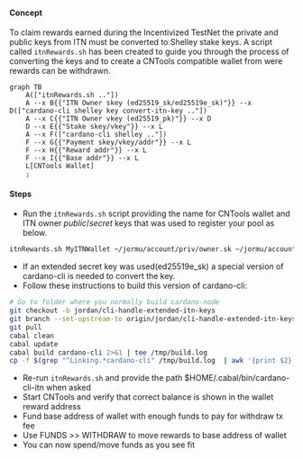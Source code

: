 #### Concept

To claim rewards earned during the Incentivized TestNet the private and public keys from ITN must be converted to Shelley stake keys. A script called `itnRewards.sh` has been created to guide you through the process of converting the keys and to create a CNTools compatible wallet from were rewards can be withdrawn. 

<!--details>
<summary>Expand to view</summary-->

```mermaid
graph TB
    A(["itnRewards.sh .."])
    A --x B{{"ITN Owner skey (ed25519_sk/ed25519e_sk)"}} --x D(["cardano-cli shelley key convert-itn-key .."])
    A --x C{{"ITN Owner vkey (ed25519_pk)"}} --x D
    D --x E{{"Stake skey/vkey"}} --x L
    A --x F(["cardano-cli shelley .."])
    F --x G{{"Payment skey/vkey/addr"}} --x L
    F --x H{{"Reward addr"}} --x L
    F --x I{{"Base addr"}} --x L
    L[CNTools Wallet]
    ;
```

<!--/details-->

#### Steps
- Run the `itnRewards.sh` script providing the name for CNTools wallet and ITN owner _public_/_secret_ keys that was used to register your pool as below.
``` bash
itnRewards.sh MyITNWallet ~/jormu/account/priv/owner.sk ~/jormu/account/priv/owner.pk
```
- If an extended secret key was used(ed25519e_sk) a special version of cardano-cli is needed to convert the key.
- Follow these instructions to build this version of cardano-cli:
``` bash
# Go to folder where you normally build cardano-node
git checkout -b jordan/cli-handle-extended-itn-keys
git branch --set-upstream-to origin/jordan/cli-handle-extended-itn-keys jordan/cli-handle-extended-itn-keys
git pull
cabal clean
cabal update
cabal build cardano-cli 2>&1 | tee /tmp/build.log
cp -f $(grep "^Linking.*cardano-cli" /tmp/build.log  | awk '{print $2}') "$HOME/.cabal/bin/cardano-cli-itn"
```
- Re-run `itnRewards.sh` and provide the path $HOME/.cabal/bin/cardano-cli-itn when asked
- Start CNTools and verify that correct balance is shown in the wallet reward address
- Fund base address of wallet with enough funds to pay for withdraw tx fee
- Use FUNDS >> WITHDRAW to move rewards to base address of wallet
- You can now spend/move funds as you see fit
